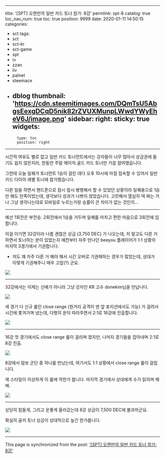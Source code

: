 
---
title: '[SPT] 오랜만의 일반 카드 토너 참가: 8강'
permlink: spt-8
catalog: true
toc_nav_num: true
toc: true
position: 9999
date: 2020-01-11 14:50:15
categories:
- sct
tags:
- sct
- sct-kr
- sct-game
- spt
- iv
- zzan
- liv
- palnet
- steemace
- dblog
thumbnail: 'https://cdn.steemitimages.com/DQmTsU5AbgsEexgDCqD5nik82rZVUXMunpLWwdYWyEheV6J/image.png'
sidebar:
    right:
        sticky: true
widgets:
    -
        type: toc
        position: right
---


시간적 여유도 별로 없고 일반 카드 토너먼트에서는 강자들이 너무 많아서 상금권에 들기도 쉽지 않은지라, 한동안 주말 메이저 골드 카드 토너만 가끔 참여했습니다.

그런데 오늘 일퀘가 토너먼트 1승이 걸린 데다 오후 10시에 마침 접속할 수 있어서 일반 카드 다이아 레벨 토너에 참가했습니다.

다른 일을 하면서 핸드폰으로 잠시 잠시 병행해서 할 수 있었던 상황이라 일퀘용으로 1승만 해도 만족이었는데, 생각보다 성과가 나쁘지 않았습니다. 고민해서 열심히 덱 짜는 거나 그냥 생각나는대로 모바일로 누르는거랑 승률이 큰 차이가 없는 것인지...

---

예선 1회전은 부전승. 2회전에서 1승을 거두며 일퀘를 마치고 편한 마음으로 3회전에 임합니다.

이걸 이기면 32강이라 나름 괜찮은 상금 (3,750 DEC) 가 나오는데, 저 말고도 다른 거 하면서 토너하는 분이 있었는지 예전부터 자주 만나던 beeyou 플레이어가 1:1 상황의 마지막 3경기에서 기권합니다. 

* 저도 꽤 자주 다른 거 해야 해서 시간 오버로 기권패하는 경우가 많았는데, 상대가 이렇게 기권해주니 매우 고맙(?) 군요.

![](https://cdn.steemitimages.com/DQmTsU5AbgsEexgDCqD5nik82rZVUXMunpLWwdYWyEheV6J/image.png) 
<br>

---

32강에서는 이제는 신예가 아니라 그냥 강자인 KR 고수 donekim님을 만납니다. 

![](https://cdn.steemitimages.com/DQmYW16uei2C8tPKVFYuGuspfsxNj9AcbAPeCdq3VqmFR2D/image.png)

세 경기 다 신규 룰인 close range (원거리 공격이 맨 앞 포지션에서도 가능) 가 걸려서 시간에 쫓겨가며 냈는데, 다행히 운이 따라주면서 2:1로 16강에 진출합니다.

![](https://cdn.steemitimages.com/DQmPdB37M53BdvABxmgUGhW1TxKqByqxwSpEUrthTkEFuHo/image.png)
<br>

---

16강 첫 경기에서도 close range 룰이 걸리며 졌지만, 나머지 경기들을 잡아내며 2:1로 8강 진출.

![](https://cdn.steemitimages.com/DQmXzmP3rKnC4TDELv6VkF2WwQAQCe7Bb8qiF6k7qPD9cGT/image.png)
<br>

8강에서 람보 군단 중 하나를 만났는데, 여기서도 1:1 상황에서 close range 룰이 걸립니다. 

제 스타일이 이상하게 이 룰에 약한가 봅니다. 마지막 경기에서 상대에게 수가 읽히며 패배. 

![](https://cdn.steemitimages.com/DQmPaPg4czveoJ5FKLyDGQtTPKLPiXKBoimjNANSzNMAsXj/image.png)
<br>

---

상당히 힘들게, 그리고 운좋게 올라갔는데 8강 상금이 7,500 DEC에 불과하군요. 

확실히 골카 토너 상금이 상대적으로 높긴 한가봅니다.

![](https://cdn.steemitimages.com/DQmXUbHQcaKCZZDhkwibCJRz8Q8sNHv7c21RYQXZdFqTisi/image.png)

- - -

This page is synchronized from the post: ['[SPT] 오랜만의 일반 카드 토너 참가: 8강'](https://steemit.com/@glory7/spt-8)
